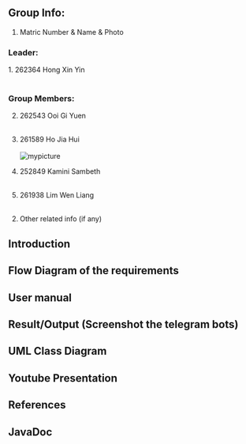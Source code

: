 ## Group Info:
1. Matric Number & Name & Photo

### Leader:
<p>
1. 262364 Hong Xin Yin <br /> <br />


### Group Members:
2. 262543 Ooi Gi Yuen <br/> <br />

3. 261589 Ho Jia Hui <br /> <br />
    ![mypicture](https://github.com/STIW3054-A192/stiw3054-groupproject-themavericks/blob/master/images/Ho%20JIa%20Hui%20261589.png)

4. 252849 Kamini Sambeth <br /> <br />

5. 261938 Lim Wen Liang <br /> <br />

<p>

2. Other related info (if any)

## Introduction
## Flow Diagram of the requirements
## User manual
## Result/Output (Screenshot the telegram bots)
## UML Class Diagram
## Youtube Presentation
## References
## JavaDoc
